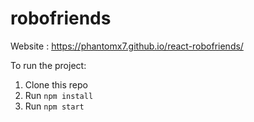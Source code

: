 # robofriends
Website : https://phantomx7.github.io/react-robofriends/

To run the project:

1. Clone this repo
2. Run `npm install`
3. Run `npm start`
